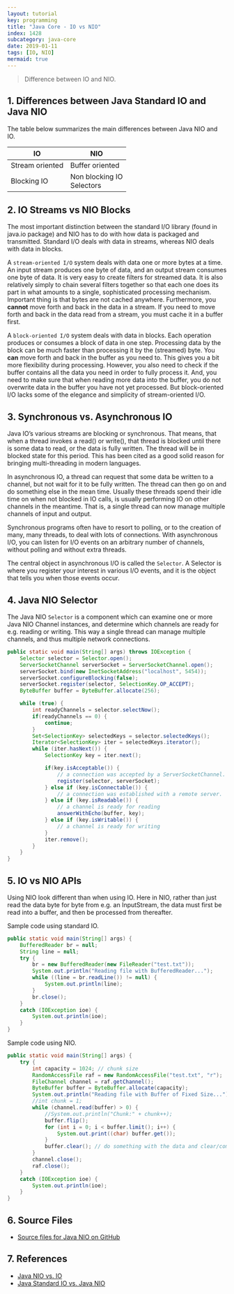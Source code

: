 ```yaml
---
layout: tutorial
key: programming
title: "Java Core - IO vs NIO"
index: 1428
subcategory: java-core
date: 2019-01-11
tags: [IO, NIO]
mermaid: true
---
```


> Difference between IO and NIO.

## 1. Differences between Java Standard IO and Java NIO
The table below summarizes the main differences between Java NIO and IO.

|  IO  | NIO   |
| ------------ | ------------ |
| Stream oriented  | Buffer oriented  |
| Blocking IO  | Non blocking IO <br/>Selectors  |

## 2. IO Streams vs NIO Blocks
The most important distinction between the standard I/O library (found in java.io package) and NIO has to do with how data is packaged and transmitted. Standard I/O deals with data in streams, whereas NIO deals with data in blocks.

A `stream-oriented I/O` system deals with data one or more bytes at a time. An input stream produces one byte of data, and an output stream consumes one byte of data. It is very easy to create filters for streamed data. It is also relatively simply to chain several filters together so that each one does its part in what amounts to a single, sophisticated processing mechanism. Important thing is that bytes are not cached anywhere. Furthermore, you **cannot** move forth and back in the data in a stream. If you need to move forth and back in the data read from a stream, you must cache it in a buffer first.

A `block-oriented I/O` system deals with data in blocks. Each operation produces or consumes a block of data in one step. Processing data by the block can be much faster than processing it by the (streamed) byte. You **can** move forth and back in the buffer as you need to. This gives you a bit more flexibility during processing. However, you also need to check if the buffer contains all the data you need in order to fully process it. And, you need to make sure that when reading more data into the buffer, you do not overwrite data in the buffer you have not yet processed. But block-oriented I/O lacks some of the elegance and simplicity of stream-oriented I/O.

## 3. Synchronous vs. Asynchronous IO
Java IO’s various streams are blocking or synchronous. That means, that when a thread invokes a read() or write(), that thread is blocked until there is some data to read, or the data is fully written. The thread will be in blocked state for this period. This has been cited as a good solid reason for bringing multi-threading in modern languages.

In asynchronous IO, a thread can request that some data be written to a channel, but not wait for it to be fully written. The thread can then go on and do something else in the mean time. Usually these threads spend their idle time on when not blocked in IO calls, is usually performing IO on other channels in the meantime. That is, a single thread can now manage multiple channels of input and output.

Synchronous programs often have to resort to polling, or to the creation of many, many threads, to deal with lots of connections. With asynchronous I/O, you can listen for I/O events on an arbitrary number of channels, without polling and without extra threads.

The central object in asynchronous I/O is called the `Selector`. A Selector is where you register your interest in various I/O events, and it is the object that tells you when those events occur.

## 4. Java NIO Selector
The Java NIO `Selector` is a component which can examine one or more Java NIO Channel instances, and determine which channels are ready for e.g. reading or writing. This way a single thread can manage multiple channels, and thus multiple network connections.
```java
public static void main(String[] args) throws IOException {
    Selector selector = Selector.open();
    ServerSocketChannel serverSocket = ServerSocketChannel.open();
    serverSocket.bind(new InetSocketAddress("localhost", 5454));
    serverSocket.configureBlocking(false);
    serverSocket.register(selector, SelectionKey.OP_ACCEPT);
    ByteBuffer buffer = ByteBuffer.allocate(256);

    while (true) {
        int readyChannels = selector.selectNow();
        if(readyChannels == 0) {
            continue;
        }
        Set<SelectionKey> selectedKeys = selector.selectedKeys();
        Iterator<SelectionKey> iter = selectedKeys.iterator();
        while (iter.hasNext()) {
            SelectionKey key = iter.next();

            if(key.isAcceptable()) {
                // a connection was accepted by a ServerSocketChannel.
                register(selector, serverSocket);
            } else if (key.isConnectable()) {
                // a connection was established with a remote server.
            } else if (key.isReadable()) {
                // a channel is ready for reading
                answerWithEcho(buffer, key);
            } else if (key.isWritable()) {
                // a channel is ready for writing
            }
            iter.remove();
        }
    }
}
```
## 5. IO vs NIO APIs
Using NIO look different than when using IO. Here in NIO, rather than just read the data byte for byte from e.g. an InputStream, the data must first be read into a buffer, and then be processed from thereafter.

Sample code using standard IO.
```java
public static void main(String[] args) {
    BufferedReader br = null;
    String line = null;
    try {
        br = new BufferedReader(new FileReader("test.txt"));
        System.out.println("Reading file with BufferedReader...");
        while ((line = br.readLine()) != null) {
            System.out.println(line);
        }
        br.close();
    }
    catch (IOException ioe) {
        System.out.println(ioe);
    }
}
```
Sample code using NIO.
```java
public static void main(String[] args) {
    try {
        int capacity = 1024; // chunk size
        RandomAccessFile raf = new RandomAccessFile("test.txt", "r");
        FileChannel channel = raf.getChannel();
        ByteBuffer buffer = ByteBuffer.allocate(capacity);
        System.out.println("Reading file with Buffer of Fixed Size...");
        //int chunk = 1;
        while (channel.read(buffer) > 0) {
            //System.out.println("Chunk:" + chunk++);
            buffer.flip();
            for (int i = 0; i < buffer.limit(); i++) {
                System.out.print((char) buffer.get());
            }
            buffer.clear(); // do something with the data and clear/compact it.
        }
        channel.close();
        raf.close();
    }
    catch (IOException ioe) {
        System.out.println(ioe);
    }
}
```

## 6. Source Files
* [Source files for Java NIO on GitHub](https://github.com/jojozhuang/java-programming/tree/master/java-core-nio)

## 7. References
* [Java NIO vs. IO](http://tutorials.jenkov.com/java-nio/nio-vs-io.html)
* [Java Standard IO vs. Java NIO](https://howtodoinjava.com/java/io/difference-between-standard-io-and-nio/)
